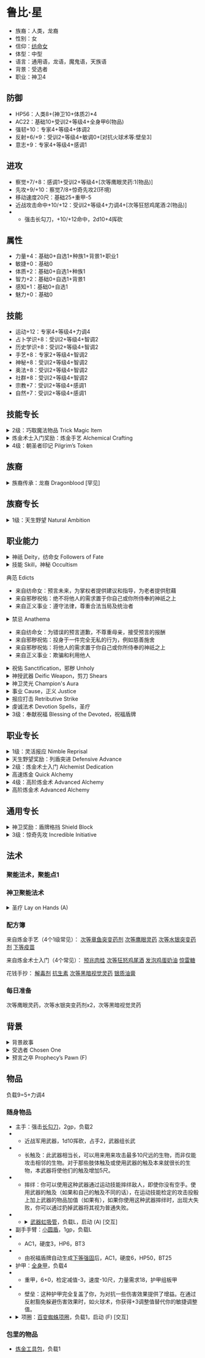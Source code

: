 # 鲁比·星

- 族裔：人类，龙裔
- 性别：女
- 信仰：[纺命女](https://pf2.huijiwiki.com/wiki/%E5%91%BD%E8%BF%90%E8%BF%BD%E9%9A%8F%E8%80%85)
- 体型：中型
- 语言：通用语，龙语，魔鬼语，天族语
- 背景：受选者
- 职业：神卫4

## 防御

- HP56：人类8+(神卫10+体质2)*4
- AC22：基础10+受训2+等级4+全身甲6(物品)
- 强韧+10：专家4+等级4+体调2
- 反射+6/+9：受训2+等级4+敏调0+[对抗火球术等:壁垒3]
- 意志+9：专家4+等级4+感调1

## 进攻

- 察觉+7/+8：感调1+受训2+等级4+[次等鹰眼灵药:1(物品)]
- 先攻+9/+10：察觉7/8+惊奇先攻2(环境)
- 移动速度20尺：基础25+重甲-5
- 近战攻击命中+10/+12：受训2+等级4+力调4+[次等狂怒鸡尾酒:2(物品)]
- - 强击长勾刀，+10/+12命中，2d10+4挥砍

## 属性

- 力量+4：基础0+自选1+种族1+背景1+职业1
- 敏捷+0：基础0
- 体质+2：基础0+自选1+种族1
- 智力+2：基础0+自选1+背景1
- 感知+1：基础0+自选1
- 魅力+0：基础0

## 技能

- 运动+12：专家4+等级4+力调4
- 占卜学识+8：受训2+等级4+智调2
- 历史学识+8：受训2+等级4+智调2
- 手艺+8：专家2+等级4+智调2
- 神秘+8：受训2+等级4+智调2
- 奥法+8：受训2+等级4+智调2
- 社群+8：受训2+等级4+智调2
- 宗教+7：受训2+等级4+感调1
- 自然+7：受训2+等级4+感调1

## 技能专长

<details>
<summary>
2级：巧取魔法物品 Trick Magic Item
</summary>

[通用][操作][技能]

先决条件 奥法、自然、神秘或宗教技能受训

你调查一件你通常情况下无法使用的魔法物品，尝试绕过限制暂时启动它。举例而言，本专长可允许战士用魔杖施法，法师用卷轴施放一个不在奥术列表中的法术。你必须了解物品被启动后的作用，否则就无法尝试巧取魔法物品。

用与该物品的魔法根源相匹配的技能进行检定，若你在尝试用物品施法，则与列表中有目标法术的根源相匹配的技能进行检定。奥术相关技能为奥法，原能相关技能为自然，异能相关技能为神秘，神术相关技能为宗教，有魔法特征但没有某项根源特征的物品可用上述四个技能中的任何一个。GM根据物品等级决定DC（或许会根据具体物品和情况做出调整）。
若你启动一件需要法术攻击调整值或法术DC的魔法物品，并且你无法施放对应根源的法术，则用你的等级加上智力、感知或魅力中最高的调整值，作为熟练度加值。若你在与物品根源相关的技能上的熟练度达到大师，改为获得受训熟练加值；若达到传奇，改为获得专家熟练加值。
- 成功 你可以消耗当前回合的其余动作来启动该物品，如同你可以正常使用它。
- 失败 你无法使用该物品，本回合无法再尝试巧取该魔法物品，但你可以在后续回合再尝试。
- 大失败 你无法使用该物品，并且无法再尝试巧取该魔法物品，直到下次进行每日准备。
</details>

<details>
<summary>
炼金术士入门奖励：炼金手艺 Alchemical Crafting
</summary>

[通用][技能]

先决条件 手艺技能受训

你可以用制作行动制造炼金物品。选取此专长时，你立即将四种常见1级炼金物品的配方加入你的配方簿中（详见第6章）。
</details>

<details>
<summary>
4级：朝圣者印记 Pilgrim’s Token
</summary>

[通用][技能]

先决条件 宗教技能受训，你追随某个信仰

你从自己的信仰圣地获得了一个小小的守护印记。你可以免费获得一个木制圣徽。只要该印记伴随你身，当你和敌人的先攻值相等时，你会先行动。如果你丢失了自己的朝圣者印记，你必须购买或制造一个来替换。这种印记通常消费最少1sp，祝福需要10分钟的祈祷。你也可以用相同的时间调和一个不同圣徽，但你会失去之前圣徽带来的好处。
</details>

## 族裔

<details>
<summary>
族裔传承：龙裔 Dragonblood [罕见]
</summary>

你是龙的某种后裔。你的外貌特征可能是一对龙角，鳞片状皮肤，甚至是一条尾巴，也可能是体内储备的龙族力量。除了你的族裔特征外，你还会获得龙裔特征。将龙语添加到你族裔的额外语言列表中（如果你的智力修正值为正，你可以选择龙语作为一种语言）。当你对恐惧效果的豁免骰成功时，你将获得大成功。每当你获得一个族裔专长时，你可以在龙裔专长和你的族裔专长中进行选择。
</details>

## 族裔专长

<details>
<summary>
1级：天生野望 Natural Ambition
</summary>

[人类]

你从小就壮志勃勃，并且为了出人头地一直在努力奋斗，这让你在你所选择的职业领域上的进步卓越。你获得你自身职业的一个1级职业专长。你必须满足该专长的先决条件，你仅能在创建角色阶段延后选取该专长，以满足所选职业专长的先决条件。
</details>

## 职业能力

<details>
<summary>
神祇 Deity，纺命女 Followers of Fate
</summary>

作为神卫，你是以无上尊崇的神祇之名战斗的勇士。开拓者中最常见的神祇在内海诸神中给出，一并列出的还有祂们的典范，关注范畴以及你作为神祇信徒所能获得的增益。选择一名神祇。
</details>

<details>
<summary>
技能 Skill，神秘 Occultism
</summary>

你在所选神祇中列出的神圣技能上变为受训。如果你在这个技能上已经为受训，你可以入场选择另一个不同的技能变为受训。
</details>

典范 Edicts
- 来自纺命女：预言未来，为掌权者提供建议和指导，为老者提供慰藉
- 来自邪秽祝佑：绝不将他人的需求置于你自己或你所侍奉的神祇之上
- 来自正义事业：遵守法律，尊重合法当局及统治者

<details>
<summary>
禁忌 Anathema
</summary>

神卫尤为关注从神祇、祝佑和事业中获得的典范和禁忌。与规则中典范和禁忌的运作方式一样，这都是你、GM以及其他同桌玩家之间用于角色扮演的工具——你仍然在扮演一个微妙又细致的角色，而非严格遵循剧本行事。

从根本上违背神祇理念的行为对你的信仰而言是禁忌。学习和施展被视作禁忌的法术，做出被视作禁忌的行为，以及使用被视为禁忌的物品，都会让你失去神祇的青睐。

同样，运用被你信仰的宗旨或目标视作禁忌的物品、法术以及行动也会阻碍你与神祇的联系。例如，协助举行唤起不死生物的仪式就是死亡女神法莱斯玛的禁忌。许多被视作禁忌的行为并未出现在任何神祇的正式列表中。在暧昧不清的情况下，你需要与GM共同决定某种行为是否属于禁忌。

如果你做出太多被神祇视作禁忌的行为，你将会失去与神祇相关联的魔法能力。你会失去何种职业特性取决于GM，但通常会包括你的圣洁或邪秽特征、聚能池，以及奉献祝福。只有举行赎罪术仪式进行忏悔，你才能重新获得这些能力。如果你信仰的神祇并未要求你拥有特定的祝佑，GM可能会允许你在仍然追随同一位神祇的情况下重训祝佑和事业。
</details>

- 来自纺命女：为错误的预言道歉，不尊重母亲，接受预言的报酬
- 来自邪秽祝佑：投身于一件完全无私的行为，例如慈善施舍
- 来自邪秽祝佑：将他人的需求置于你自己或你所侍奉的神祇之上
- 来自正义事业：欺骗和利用他人

<details>
<summary>
祝佑 Sanctification，邪秽 Unholy
</summary>

来自于神祇的祝佑可能会使你变得圣洁或邪秽。这会使你投身于这场灵魂斗争的其中一方。无论你是变得圣洁、邪秽亦或二者皆非，其都会限制你对事业、虔诚法术和专长的选择。

如果神祇的祝佑条目标明你“可以”选择圣洁或邪秽，你从中做出选择，如果标明你“必须”选择圣洁或邪秽，你自动获得对应的特征。如果神祇列表中该条目为“无”，你只能选择对圣洁或邪秽特征不作要求的选项。如果你已变得圣洁或邪秽，之后又以某种方式获得相反的特征，你失去先前的特征，直到你进行赎罪为止。

获得邪秽祝佑的神卫会对传统游戏造成极大的破坏，只有身处合适的冒险或战役，且团队集体决定认可其存在时，才会成为玩家角色的选项。邪秽祝佑和对应的事业都是罕见选项。

邪秽：你获得邪秽特征，并将该特征添加至你做出的任何打击中。你获得典范“绝不将他人的需求置于你自己或你所侍奉的神祇之上”，以及禁忌“投身于一件完全无私的行为，例如慈善施舍”、“将他人的需求置于你自己或你所侍奉的神祇之上。”这并不会阻止你进行那些对他人有益的行为，只要其最终能够推进你或你所侍奉的神祇的目标。
</details>

<details>
<summary>
神授武器 Deific Weapon，剪刀 Shears
</summary>

你充满热诚地挥舞神祇偏好的武器。如果那是一件简易武器或具有d4伤害骰的无武装攻击，将伤害骰提升1级（d4变为d6，d6变为d8，d8变为d10，d10变为d12）。如果该武器是罕见的，你有权使用它，如果该武器为进阶武器，你在考虑武器熟练时将其视作军用武器。
</details>

<details>
<summary>
神卫灵光 Champion's Aura
</summary>

你被15尺弥漫的灵光所围绕，其具有灵光和神术特征。任何与你信仰同一神祇的信徒身处灵光内时，总能立即知晓你是该名神祇的神卫。这个灵光也被用于决定神卫反应的范围以及其他多种多样的效果。你能够以单动作压制或恢复灵光，该动作具有专注特征，如果你失去意识，灵光也会消失。
</details>

<details>
<summary>
事业 Cause，正义 Justice
</summary>

你以神祇之名献身于某个特定的事业。某些事业会限制你所能选择的祝佑。你的事业会为你添加典范和禁忌，并给予你被称为神卫反应的特殊防御性反应动作。下列神卫事业呈现于事业页面。
</details>

<details>
<summary>
报应打击 Retributive Strike 
</summary>

[神卫] [神术]

触发 一名敌人对你的盟友造成伤害，并且二者都身处你的神卫灵光范围内

效果 你保护你的盟友并痛击你的敌人。这名盟友针对触发反应的伤害获得适用于所有伤害类型的抗力，数值等同于2+你的等级。如果触发反应的敌人处于你的触及之内，你对其进行一次近战打击。
</details>

<details>
<summary>
虔诚法术 Devotion Spells，圣疗
</summary>

神祇的伟力给予你被称为虔诚法术的特殊神术，这是一类聚能法术。从虔诚法术呈现的法术中选择一项，你可以选择精魂之盾或是另一个基于神祇神力源泉的法术（若神祇提供治疗术，你获得圣疗，若神祇提供伤害术，你获得虚能之触）。

施展聚能法术需要花费1聚能点。当你获得第一个虔诚法术时，你也获得具有1聚能点的聚能池。你会在每日准备期间充满聚能池，你也能花费10分钟进行再聚能行动来恢复1聚能点，这些行动包括向你的神祇祈祷或为其事业服务。

你的虔诚法术是神术。你的施法属性是魅力。

聚能法术自动升阶到你等级的一半，向上取整。某些专长会给予你更多聚能法术。聚能池内聚能点的上限等同于你所拥有的聚能法术，但永远不能超过3点。聚能法术的完整规则见聚能法术。
</details>

<details>
<summary>
3级：奉献祝福 Blessing of the Devoted，祝福盾牌
</summary>

神祇因你的奉献而将一份恩惠赐福于你。这或许会是一位精魂，前来拜访并栖居于你的物品或身体，或许会是一个玄妙莫测的神圣纹身，显现于你的躯体之上，诸如此类。从下列祝福或者你有权获取的其他祝福中选择一项。

祝福盾牌：在你的手中，盾牌获得下等强固符文。当你的等级提升时，这面盾牌会获得符合等级的强固符文（7级获得次等，10级获得中等，13级获得高等，16级获得上等，19级获得超等）。如果你的盾牌已经具有符合等级的强固符文，又或者其是一面符合等级的百炼盾，那么作为代替，盾牌的硬度提升1。
</details>

## 职业专长

<details>
<summary>
1级：灵活报应 Nimble Reprisal
</summary>

[神卫]

先决条件 正义事业

你能够在更远的距离上使用报应打击。你能够在进行报应打击时，取代近战打击，转而使用远程武器进行远程打击。触发反应的敌人需要位于射程而非触及之内，并且其仍然要身处你神卫灵光范围内。

你也能够对站位稍远的敌人进行近战打击。如果触发反应的敌人在你的触及之外，且在你触及周围5尺之内，作为反应的一部分，你能够在进行近战报应打击之前使用快步将敌人置于你的触及之内。
</details>

<details>
<summary>
天生野望奖励：列盾突进 Defensive Advance
</summary>

[神卫][绝技]

先决条件 正义事业

你在盾牌的保护下突入战斗！你举起盾牌并行走。如果你结束移动时至少处于一名敌人的近战触及之内，你能够对其进行一次近战打击。你能够在使用列盾突进时进行掘地、攀爬、飞行或游泳来取代行走，只要你拥有对应的移动类型。
</details>

<details>
<summary>
2级：炼金术士入门 Alchemist Dedication
</summary>

[变体][入门][兼职]

先决条件 智力+2

你将对炼金术的兴趣转变成系统的训练。你在炼金炸弹、炼金术士职业DC和手艺技能上受训；如果你已经在手艺上受训，则改为在你自选的另一个技能上受训。你获得高速炼金能力（174页），在每日准备期间可以制作至多4份万用制剂。在你从炼金手艺中获得的配方之外，将额外四种常见炼金物品的配方加入你的配方簿中。
</details>

<details>
<summary>
高速炼金 Quick Alchemy
</summary>

你获得高速炼金动作来飞速制作你需要的物品。

[炼金术士][操作]

需求 你持用或穿戴一件炼金工具包，并且你有一只空闲的手。

你可以选择消耗一份万用制剂来瞬息间制作另一个炼金消耗品，或是创造出一份有效期尤为短暂的万用制剂。使用高速炼金制作的物品产生的任何效果，如果其持续时间超过10分钟，那么其只会持续10分钟。

- 调制消耗品 :你消耗一份万用制剂来制作一份单独的炼金消耗品，其需要记录在你的配方簿中并且等级不高于你的等级。你不必为这份物品通常所需的炼金试剂支付货币成本，也不需要尝试手艺检定。这份物品具有灌注特征，但它的效力只会持续到你下一回合开始。（和通常一样，你只需要具有该物品的一份配方，便可以制作任何等级的该物品。）

- 速调制剂 :你调制一份万用制剂，但它只能用于作为炸弹或者你研究课题提供的制剂选项。（也即是说，它不能被用于制作其他消耗品。）这份物品具有灌注特征，但它的效力只会持续到你下一回合开始。
</details>

<details>
<summary>
4级：高阶炼金术 Advanced Alchemy
</summary>

先决条件 炼金术士入门

你获得高阶炼金术能力（174页），在每日准备期间，你最多可以制作4份炼金消耗品。
</details>

<details>
<summary>
高阶炼金术 Advanced Alchemy
</summary>

在每日准备期间，你可以花费一些时间来制作出可以在这一天余下时间里使用的炼金物品。你不需要为此尝试手艺检定，你可以使用炼金工具包而非炼金实验室来进行，并且忽略制作这些物品通常所需的工作天数和任何炼金试剂。你可以制作出数量最多为4+你智力调整值的炼金物品。这些物品每一个都必须记录在你的配方簿中，等级不高于你的等级，并且具有消耗品特征。制作出来的这些物品会具有灌注特征，只会保持效力24小时或直至你下次进行每日准备为止，取其先者。
</details>

## 通用专长

<details>
<summary>
神卫奖励：盾牌格挡 Shield Block
</summary>

[通用]

反应动作

触发：你已举起盾牌，并将要受到攻击造成的物理伤害（钝击、穿刺或挥砍）。

你眼疾手快地调整盾牌位置，接下一次猛击。你的盾牌为你减免等于盾牌硬度的伤害值。你和盾牌均会受到其余的伤害，这可能导致盾牌破损或被摧毁。
</details>

<details>
<summary>
3级：惊奇先攻 Incredible Initiative
</summary>

[通用]

你的反应比他人更迅速。你的先攻检定获得+2环境加值。
</details>

## 法术

### 聚能法术，聚能点1

### 神卫聚能法术

<details>
<summary>
圣疗 Lay on Hands (A)
</summary>

[罕见][神卫][聚能][治疗][操作][命能]

射程 接触；目标 1名自愿生物或1名不死生物；

你的双手充盈着强大的命能,能够经由触碰治疗一名活物或者伤害一名不死生物。
- 自愿活物 目标恢复6点生命值。如果目标是除你以外的生物,其还会在1轮内于AC上获得+2状态加值。
- 不死生物 目标承受1d6点命能伤害并进行基础强韧豁免；如果失败,目标还会在1轮内于AC上承受-2状态减值。

升阶（+1） 治疗量提升6点,对不死生物目标造成的伤害提升1d6点。
</details>

### 配方簿

来自炼金手艺（4个1级常见）：
[次等章鱼突变药剂](https://pf2.huijiwiki.com/wiki/%E9%94%81%E5%96%89%E6%80%AA%E4%B9%8B%E8%87%82%E7%AA%81%E5%8F%98%E8%8D%AF%E5%89%82)
[次等鹰眼灵药](https://pf2.huijiwiki.com/wiki/%E9%B9%B0%E7%9C%BC%E7%81%B5%E8%8D%AF)
[次等水银突变药剂](https://pf2.huijiwiki.com/wiki/%E6%B0%B4%E9%93%B6%E7%AA%81%E5%8F%98%E8%8D%AF%E5%89%82)
[下等疫苗](https://pf2.huijiwiki.com/wiki/%E7%96%AB%E8%8B%97)

来自炼金术士入门（4个常见）：
[预兆肉桂](https://pf2.huijiwiki.com/wiki/%E9%A2%84%E5%85%86%E8%82%89%E6%A1%82)
[次等狂怒鸡尾酒](https://pf2.huijiwiki.com/wiki/%E7%8B%82%E6%80%92%E9%B8%A1%E5%B0%BE%E9%85%92)
[发泡鸡蛋奶油](https://pf2.huijiwiki.com/wiki/%E5%8F%91%E6%B3%A1%E9%B8%A1%E8%9B%8B%E5%A5%B6%E6%B2%B9)
[惊雷糖](https://pf2.huijiwiki.com/wiki/%E6%83%8A%E9%9B%B7%E7%B3%96)

花钱手抄：
[解毒剂](https://pf2.huijiwiki.com/wiki/%E8%A7%A3%E6%AF%92%E5%89%82)
[抗生素](https://pf2.huijiwiki.com/wiki/%E6%8A%97%E7%94%9F%E7%B4%A0)
[次等黑暗视觉灵药](https://pf2.huijiwiki.com/wiki/%E9%BB%91%E6%9A%97%E8%A7%86%E8%A7%89%E7%81%B5%E8%8D%AF)
[银质油膏](https://pf2.huijiwiki.com/wiki/%E9%93%B6%E8%B4%A8%E6%B2%B9%E8%86%8F)

### 每日准备

次等鹰眼灵药，次等水银突变药剂x2，次等黑暗视觉灵药

## 背景

<details>
<summary>
背景故事
</summary>

</details>

<details>
<summary>
受选者 Chosen One
</summary>

[稀有]

你伴随预言出生，你身边的人都认为你将完成伟大的事业。你承受着巨大压力去完成这项任务，而预言的易变性使你的前途难卜。

选择两项属性提升。一项必须是魅力或力量，另一项为自选属性提升。

与你的GM一起决定你要完成的预言的主要部分。你在一项与预言有关的技能和占卜学识（Fortune-Telling Lore）上受训。你获得了预言之卒（Prophecy’s Pawn）自由动作。
</details>

<details>
<summary>
预言之卒 Prophecy’s Pawn (F)
</summary>

[防护系][神术][幸运]

触发 你在一次豁免或技能检定中失败；效果你让预言向有利于你的方向进行，这个行为将在以后带来后果。

重骰失败的检定，你必须使用重骰的结果。在之后的24小时内，GM可以强迫你重骰一次成功的豁免，攻击检定，或者技能检定，就像命运的平衡一般。这是一种厄运的效果。在GM使用这个选项或24小时过去之前（以先到者为准），你无法再次使用预言之卒。
</details>

## 物品

负载9=5+力调4

### 随身物品

- 主手：强击[长勾刀](https://pf2.huijiwiki.com/wiki/%E9%95%BF%E5%8B%BE%E5%88%80)，2gp，负载2
- - 近战军用武器，1d10挥砍，占手2，武器组长武
- - 长触及：此武器相当长，可以用来用来攻击最多10尺远的生物，而非仅能攻击相邻的生物。对于那些肢体触及或使用武器的触及本来就很长的生物，本武器将使他们的触及增加5尺。
- - 摔绊：你可以使用这种武器通过运动技能摔绊敌人，即使你没有空手。使用武器的触及（如果和自己的触及不同的话），在运动技能检定的攻击投骰上加上武器的物品加值（如果有），如果你使用这种武器摔绊时，出现大失败，你可以通过扔掉武器将其视为普通失败。
- - <details><summary><a href="https://pf2.huijiwiki.com/wiki/%E6%AD%A6%E5%99%A8%E8%99%B9%E5%90%B8%E7%AE%A1">武器虹吸管</a>，负载L，启动 (A) [交互]</summary>这组管子沿着武器的打击面蜿蜒而下，用于输送炼金炸弹的能量。以一个交互动作，一个单独的次等炼金炸弹可以被安装在武器虹吸管上。炸弹必须是能造成能量伤害的，例如强酸瓶、炽火胶、瓶装闪电、霜冻瓶或暴雷石。在接下来用武器进行的三次攻击中，除了正常的武器伤害外，还能造成炸弹伤害类型的1d4伤害。如果在做出第一次攻击之后，第二次和第三次攻击没有在1分钟内做出，炸弹的能量就会被浪费掉。这些攻击不会造成炸弹的溅射伤害或其他特殊效果，也不会被任何增幅或修改炸弹效果的能力影响。在武器上添加虹吸管会破坏武器的平衡，导致武器的多重攻击惩罚比原来多1点（通常第二次攻击-6，第三次攻击-11；灵巧武器的话第二次攻击-5，第三次攻击-10）。</details>
- 副手手臂：[小圆盾](https://pf2.huijiwiki.com/wiki/%E5%B0%8F%E5%9C%86%E7%9B%BE)，1gp，负载L
- - AC1，硬度3，HP6，BT3
- - 由祝福盾牌自动生成[下等强固](https://pf2.huijiwiki.com/wiki/%E5%BC%BA%E5%9B%BA)后，AC1，硬度6，HP50，BT25
- 护甲：[全身甲](https://pf2.huijiwiki.com/wiki/%E5%9C%B0%E7%8B%B1%E9%AA%91%E5%A3%AB%E6%9D%BF%E7%94%B2)，负载4
- - 重甲，6+0，检定减值-3，速度-10尺，力量需求18，护甲组板甲
- - 壁垒：这种护甲完全复盖了你，为对抗一些伤害效果提供了增益。在通过反射豁免躲避伤害效果时，如火球术，你获得+3调整值替代你的敏捷调整值。
- <details><summary>项圈：<a href="https://pf2.huijiwiki.com/wiki/%E7%99%BE%E5%8F%98%E8%9C%98%E8%9B%9B%E9%A1%B9%E5%9C%88">百变蜘蛛项圈</a>，负载1，启动 (F) [交互]</summary>这个吓人的项圈有个中空的中心管，末端是两枚蜘蛛尖牙一般的金属尖。可以用一个交互动作向项圈里填充一瓶炼金突变药剂。作为一个自由动作，当你投掷先攻时，你可以启动项圈，金属尖牙会刺入你的颈部，造成1点穿刺伤害，并将突变药剂直接注射到你的血液中。这和你通常喝下突变药剂的效果相同，但由于直接给药的方式，突变药剂的持续时间减半。</details>

### 包里的物品

- [炼金工具包](https://2e.aonprd.com/Equipment.aspx?ID=2702)，负载1